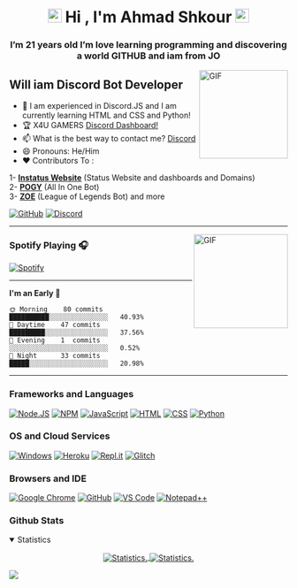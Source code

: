 
<h1 align="center"><img src="https://media.giphy.com/media/hvRJCLFzcasrR4ia7z/giphy.gif" width="25px">  Hi , I'm Ahmad Shkour <img src="https://media.giphy.com/media/hvRJCLFzcasrR4ia7z/giphy.gif" width="25px"> </h1>
<h3 align="center">I’m 21 years old I’m love learning programming and discovering a world GITHUB and iam from JO</h3>

<img align="right" alt="GIF" height="160px" src="https://octodex.github.com/images/daftpunktocat-guy.gif" />

## Will iam Discord Bot Developer

- 🌱 I am experienced in Discord.JS and I am currently learning HTML and CSS and Python!
- 🏆 X4U GAMERS [Discord Dashboard!](https://x4uv5.herokuapp.com/)
- 📫 What is the best way to contact me? [Discord](https://discord.com/users/685868171755913293) 
- 😄 Pronouns: He/Him<br>
- ❤ Contributors To :<br>

1- **[Instatus Website](https://github.com/instatushq)** (Status Website and dashboards and Domains)<br>
2- **[POGY](https://pogy.xyz/)** (All In One Bot)<br>
3- **[ZOE](https://zoe-discord-bot.ch/)** (League of Legends Bot) and more<br>

[![GitHub](https://img.shields.io/badge/Github-100000?style=for-the-badge&logo=github&logoColor=white)](https://github.com/AhmadShkour71)
[![Discord](https://img.shields.io/badge/Discord-7289DA?style=for-the-badge&logo=discord&logoColor=white)](https://discord.gg/fQeGHUsb2U)

---

<img align="right" alt="GIF" height="170px" src="https://media.giphy.com/media/J5B1Y8QZnzXXbLQIBu/giphy.gif" />

### Spotify Playing 🎧

[![Spotify](https://novatorem-kyzbk7wxl-bardiesel.vercel.app/api/spotify)](https://open.spotify.com/user/31pwiww2r2h7sv46wy7bp3il62se)

---

<!--START_SECTION:waka-->
**I'm an Early 🐤** 

```text
🌞 Morning    80 commits    ██████████░░░░░░░░░░░░░░░   40.93% 
🌆 Daytime    47 commits    █████████░░░░░░░░░░░░░░░░   37.56% 
🌃 Evening    1  commits    ░░░░░░░░░░░░░░░░░░░░░░░░░   0.52% 
🌙 Night      33 commits    █████░░░░░░░░░░░░░░░░░░░░   20.98%
```
<!--END_SECTION:waka-->


---

### Frameworks and Languages
[![Node.JS](https://img.shields.io/badge/Node.js-339933?style=for-the-badge&logo=nodedotjs&logoColor=white)](https://nodejs.org)
[![NPM](https://img.shields.io/badge/npm-CB3837?style=for-the-badge&logo=npm&logoColor=white)](https://npmjs.org)
[![JavaScript](https://img.shields.io/badge/JavaScript-F7DF1E?style=for-the-badge&logo=javascript&logoColor=white)](https://javascript.com)
[![HTML](https://img.shields.io/badge/HTML-E34F26?style=for-the-badge&logo=html5&logoColor=white)](https://whatwg.org/multipage)
[![CSS](https://img.shields.io/badge/CSS-1572B6?style=for-the-badge&logo=css3&logoColor=white)](https://w3.org)
[![Python](https://img.shields.io/badge/Python-0000FF?&style=for-the-badge&logo=Python&logoColor=white)](https://python.org)

### OS and Cloud Services
[![Windows](https://img.shields.io/badge/Windows-0078D6?style=for-the-badge&logo=windows&logoColor=white)](https://microsoft.com)
[![Heroku](https://img.shields.io/badge/Heroku-430098?style=for-the-badge&logo=heroku&logoColor=white)](https://heroku.com)
[![Repl.it](https://img.shields.io/badge/replit-667881?style=for-the-badge&logo=replit&logoColor=white)](https://replit.com)
[![Glitch](https://img.shields.io/badge/Glitch-2800ff?style=for-the-badge&logo=glitch&logoColor=white)](https://glitch.com)

### Browsers and IDE
[![Google Chrome](https://img.shields.io/badge/Google_chrome-4285F4?style=for-the-badge&logo=Google-chrome&logoColor=white)](https://google.com)
[![GitHub](https://img.shields.io/badge/Github-100000?style=for-the-badge&logo=github&logoColor=white)](https://github.com)
[![VS Code](https://img.shields.io/badge/Visual_Studio_Code-0078D4?style=for-the-badge&logo=visual%20studio%20code&logoColor=white)](https://code.visualstudio.com)
[![Notepad++](https://img.shields.io/badge/Notepad++-90E59A.svg?style=for-the-badge&logo=notepad%2B%2B&logoColor=black)](https://notepad-plus-plus.org)

### Github Stats
<details style="cursor: pointer;" open>
  <summary>Statistics</summary>
<p align=center>
<a href="https://github.com/AhmadShkour71">
  <img align="center" src="https://github-readme-stats.vercel.app/api?username=AhmadShkour71&show_icons=true&hide_border=true&include_all_commits=true&theme=radical" alt="Statistics." />
  <img align="center" src="https://github-readme-stats.vercel.app/api/top-langs/?username=AhmadShkour71&show_icons=true&layout=compact&langs_count=8&theme=radical" alt="Statistics." />
</a>
</p>
</details>








<img src="https://imgur.com/rilHVxA.png"/> 
